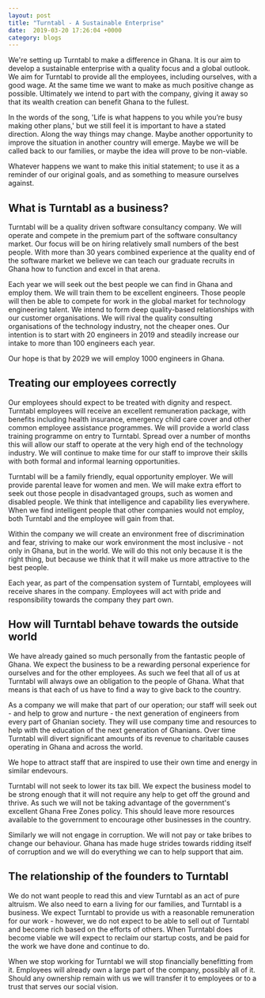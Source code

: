 ```yaml
---
layout: post
title: "Turntabl - A Sustainable Enterprise"
date:  2019-03-20 17:26:04 +0000
category: blogs
---
```


We're setting up Turntabl to make a difference in Ghana. It is our aim to develop a sustainable enterprise with a quality focus and a global outlook. We aim for Turntabl to provide all the employees, including ourselves, with a good wage. At the same time we want to make as much positive change as possible. Ultimately we intend to part with the company, giving it away so that its wealth creation can benefit Ghana to the fullest.

In the words of the song, 'Life is what happens to you while you’re busy making other plans,' but we still feel it is important to have a stated direction. Along the way things may change. Maybe another opportunity to improve the situation in another country will emerge. Maybe we will be called back to our families, or maybe the idea will prove to be non-viable.

Whatever happens we want to make this initial statement; to use it as a reminder of our original goals, and as something to measure ourselves against.

## What is Turntabl as a business?

Turntabl will be a quality driven software consultancy company. We will operate and compete in the premium part of the software consultancy market. Our focus will be on hiring relatively small numbers of the best people. With more than 30 years combined experience at the quality end of the software market we believe we can teach our graduate recruits in Ghana how to function and excel in that arena. 

Each year we will seek out the best people we can find in Ghana and employ them. We will train them to be excellent engineers. Those people will then be able to compete for work in the global market for technology engineering talent. We intend to form deep quality-based relationships with our customer organisations. We will rival the quality consulting organisations of the technology industry, not the cheaper ones. Our intention is to start with 20 engineers in 2019 and steadily increase our intake to more than 100 engineers each year.

Our hope is that by 2029 we will employ 1000 engineers in Ghana.

## Treating our employees correctly

Our employees should expect to be treated with dignity and respect. Turntabl employees will receive an excellent remuneration package, with benefits including health insurance, emergency child care cover and other common employee assistance programmes. We will provide a world class training programme on entry to Turntabl. Spread over a number of months this will allow our staff to operate at the very high end of the technology industry. We will continue to make time for our staff to improve their skills with both formal and informal learning opportunities.

Turntabl will be a family friendly, equal opportunity employer. We will provide parental leave for women and men. We will make extra effort to seek out those people in disadvantaged groups, such as women and disabled people. We think that intelligence and capability lies everywhere. When we find intelligent people that other companies would not employ, both Turntabl and the employee will gain from that.

Within the company we will create an environment free of discrimination and fear, striving to make our work environment the most inclusive - not only in Ghana, but in the world. We will do this not only because it is the right thing, but because we think that it will make us more attractive to the best people.

Each year, as part of the compensation system of Turntabl, employees will receive shares in the company. Employees will act with pride and responsibility towards the company they part own.

## How will Turntabl behave towards the outside world

We have already gained so much personally from the fantastic people of Ghana. We expect the business to be a rewarding personal experience for ourselves and for the other employees. As such we feel that all of us at Turntabl will always owe an obligation to the people of Ghana. What that means is that each of us have to find a way to give back to the country.

As a company we will make that part of our operation; our staff will seek out - and help to grow and nurture - the next generation of engineers from every part of Ghanian society. They will use company time and resources to help with the education of the next generation of Ghanians. Over time Turntabl will divert significant amounts of its revenue to charitable causes operating in Ghana and across the world.

We hope to attract staff that are inspired to use their own time and energy in similar endevours. 

Turntabl will not seek to lower its tax bill. We expect the business model to be strong enough that it will not require any help to get off the ground and thrive. As such we will not be taking advantage of the government's excellent Ghana Free Zones policy. This should leave more resources available to the government to encourage other businesses in the country.

Similarly we will not engage in corruption. We will not pay or take bribes to change our behaviour. Ghana has made huge strides towards ridding itself of corruption and we will do everything we can to help support that aim.

## The relationship of the founders to Turntabl

We do not want people to read this and view Turntabl as an act of pure altruism. We also need to earn a living for our families, and Turntabl is a business. We expect Turntabl to provide us with a reasonable remuneration for our work - however, we do not expect to be able to sell out of Turntabl and become rich based on the efforts of others. When Turntabl does become viable we will expect to reclaim our startup costs, and be paid for the work we have done and continue to do.

When we stop working for Turntabl we will stop financially benefitting from it. Employees will already own a large part of the company, possibly all of it. Should any ownership remain with us we will transfer it to employees or to a trust that serves our social vision.
